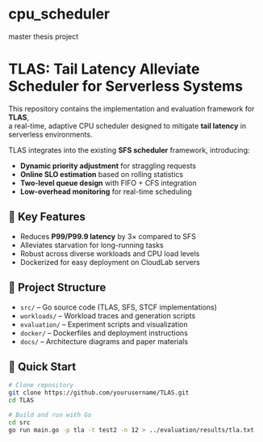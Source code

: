 # cpu_scheduler
master thesis project
# TLAS: Tail Latency Alleviate Scheduler for Serverless Systems

This repository contains the implementation and evaluation framework for **TLAS**,  
a real-time, adaptive CPU scheduler designed to mitigate **tail latency** in serverless environments.  

TLAS integrates into the existing **SFS scheduler** framework, introducing:
- **Dynamic priority adjustment** for straggling requests
- **Online SLO estimation** based on rolling statistics
- **Two-level queue design** with FIFO + CFS integration
- **Low-overhead monitoring** for real-time scheduling

## 🌟 Key Features
- Reduces **P99/P99.9 latency** by 3× compared to SFS
- Alleviates starvation for long-running tasks
- Robust across diverse workloads and CPU load levels
- Dockerized for easy deployment on CloudLab servers

## 📂 Project Structure
- `src/` – Go source code (TLAS, SFS, STCF implementations)
- `workloads/` – Workload traces and generation scripts
- `evaluation/` – Experiment scripts and visualization
- `docker/` – Dockerfiles and deployment instructions
- `docs/` – Architecture diagrams and paper materials

## 🚀 Quick Start
```bash
# Clone repository
git clone https://github.com/yourusername/TLAS.git
cd TLAS

# Build and run with Go
cd src
go run main.go -p tla -t test2 -n 12 > ../evaluation/results/tla.txt
